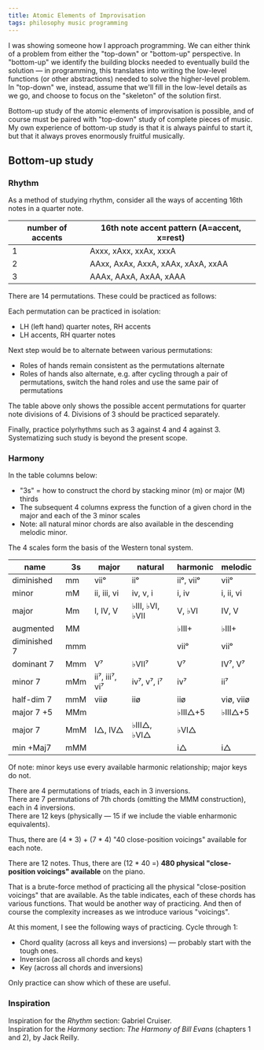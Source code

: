 ```yaml
---
title: Atomic Elements of Improvisation
tags: philosophy music programming
---
```


I was showing someone how I approach programming. We can either think of a problem from either the "top-down" or "bottom-up" perspective. In "bottom-up" we identify the building blocks needed to eventually build the solution — in programming, this translates into writing the low-level functions (or other abstractions) needed to solve the higher-level problem. In "top-down" we, instead, assume that we'll fill in the low-level details as we go, and choose to focus on the "skeleton" of the solution first.

Bottom-up study of the atomic elements of improvisation is possible, and of course must be paired with "top-down" study of complete pieces of music. My own experience of bottom-up study is that it is always painful to start it, but that it always proves enormously fruitful musically.

## Bottom-up study

### Rhythm

As a method of studying rhythm, consider all the ways of accenting 16th notes in a quarter note.

| number of accents | 16th note accent pattern (A=accent, x=rest) |
| ----------------- | ------------------------------------------- |
| 1                 | Axxx, xAxx, xxAx, xxxA                      |
| 2                 | AAxx, AxAx, AxxA, xAAx, xAxA, xxAA          |
| 3                 | AAAx, AAxA, AxAA, xAAA                      |

There are 14 permutations. These could be practiced as follows:

Each permutation can be practiced in isolation:

- LH (left hand) quarter notes, RH accents
- LH accents, RH quarter notes

Next step would be to alternate between various permutations:

- Roles of hands remain consistent as the permutations alternate
- Roles of hands also alternate, e.g. after cycling through a pair of permutations, switch the hand roles and use the same pair of permutations

The table above only shows the possible accent permutations for quarter note divisions of 4. Divisions of 3 should be practiced separately.

Finally, practice polyrhythms such as 3 against 4 and 4 against 3. Systematizing such study is beyond the present scope.

### Harmony

In the table columns below:

- "3s" = how to construct the chord by stacking minor (m) or major (M) thirds
- The subsequent 4 columns express the function of a given chord in the major and each of the 3 minor scales
- Note: all natural minor chords are also available in the descending melodic minor.

The 4 scales form the basis of the Western tonal system.

| name         | 3s  | major          | natural         | harmonic  | melodic   |
| ------------ | --- | -------------- | --------------- | --------- | --------- |
| diminished   | mm  | viiᵒ           | iiᵒ             | iiᵒ, viiᵒ | viiᵒ      |
| minor        | mM  | ii, iii, vi    | iv, v, i        | i, iv     | i, ii, vi |
| major        | Mm  | I, IV, V       | ♭III, ♭VI, ♭VII | V, ♭VI    | IV, V     |
| augmented    | MM  |                |                 | ♭III+     | ♭III+     |
| diminished 7 | mmm |                |                 | viiᵒ      | viiᵒ      |
| dominant 7   | Mmm | V⁷             | ♭VII⁷           | V⁷        | IV⁷, V⁷   |
| minor 7      | mMm | ii⁷, iii⁷, vi⁷ | iv⁷, v⁷, i⁷     | iv⁷       | ii⁷       |
| half-dim 7   | mmM | viiø           | iiø             | iiø       | viø, viiø |
| major 7 +5   | MMm |                |                 | ♭III△+5   | ♭III△+5   |
| major 7      | MmM | I△, IV△        | ♭III△, ♭VI△     | ♭VI△      |           |
| min +Maj7    | mMM |                |                 | i△        | i△        |

Of note: minor keys use every available harmonic relationship; major keys do not.

There are 4 permutations of triads, each in 3 inversions.  
There are 7 permutations of 7th chords (omitting the MMM construction), each in 4 inversions.  
There are 12 keys (physically — 15 if we include the viable enharmonic equivalents).

Thus, there are (4 \* 3) + (7 \* 4) "40 close-position voicings" available for each note.

There are 12 notes. Thus, there are (12 \* 40 =) **480 physical "close-position voicings" available** on the piano.

That is a brute-force method of practicing all the physical "close-position voicings" that are available. As the table indicates, each of these chords has various functions. That would be another way of practicing. And then of course the complexity increases as we introduce various "voicings".

At this moment, I see the following ways of practicing. Cycle through 1:

- Chord quality (across all keys and inversions) — probably start with the tough ones.
- Inversion (across all chords and keys)
- Key (across all chords and inversions)

Only practice can show which of these are useful.

### Inspiration

Inspiration for the _Rhythm_ section: Gabriel Cruiser.  
Inspiration for the _Harmony_ section: _The Harmony of Bill Evans_ (chapters 1 and 2), by Jack Reilly.
